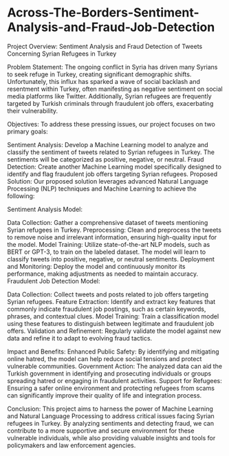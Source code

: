 # Across-The-Borders-Sentiment-Analysis-and-Fraud-Job-Detection   


Project Overview: Sentiment Analysis and Fraud Detection of Tweets Concerning Syrian Refugees in Turkey

Problem Statement:
The ongoing conflict in Syria has driven many Syrians to seek refuge in Turkey, creating significant demographic shifts. Unfortunately, this influx has sparked a wave of social backlash and resentment within Turkey, often manifesting as negative sentiment on social media platforms like Twitter. Additionally, Syrian refugees are frequently targeted by Turkish criminals through fraudulent job offers, exacerbating their vulnerability.

Objectives:
To address these pressing issues, our project focuses on two primary goals:

Sentiment Analysis: Develop a Machine Learning model to analyze and classify the sentiment of tweets related to Syrian refugees in Turkey. The sentiments will be categorized as positive, negative, or neutral.
Fraud Detection: Create another Machine Learning model specifically designed to identify and flag fraudulent job offers targeting Syrian refugees.
Proposed Solution:
Our proposed solution leverages advanced Natural Language Processing (NLP) techniques and Machine Learning to achieve the following:

Sentiment Analysis Model:

Data Collection: Gather a comprehensive dataset of tweets mentioning Syrian refugees in Turkey.
Preprocessing: Clean and preprocess the tweets to remove noise and irrelevant information, ensuring high-quality input for the model.
Model Training: Utilize state-of-the-art NLP models, such as BERT or GPT-3, to train on the labeled dataset. The model will learn to classify tweets into positive, negative, or neutral sentiments.
Deployment and Monitoring: Deploy the model and continuously monitor its performance, making adjustments as needed to maintain accuracy.
Fraudulent Job Detection Model:

Data Collection: Collect tweets and posts related to job offers targeting Syrian refugees.
Feature Extraction: Identify and extract key features that commonly indicate fraudulent job postings, such as certain keywords, phrases, and contextual clues.
Model Training: Train a classification model using these features to distinguish between legitimate and fraudulent job offers.
Validation and Refinement: Regularly validate the model against new data and refine it to adapt to evolving fraud tactics.  

Impact and Benefits:
Enhanced Public Safety: By identifying and mitigating online hatred, the model can help reduce social tensions and protect vulnerable communities.
Government Action: The analyzed data can aid the Turkish government in identifying and prosecuting individuals or groups spreading hatred or engaging in fraudulent activities.
Support for Refugees: Ensuring a safer online environment and protecting refugees from scams can significantly improve their quality of life and integration process.  

Conclusion:
This project aims to harness the power of Machine Learning and Natural Language Processing to address critical issues facing Syrian refugees in Turkey. By analyzing sentiments and detecting fraud, we can contribute to a more supportive and secure environment for these vulnerable individuals, while also providing valuable insights and tools for policymakers and law enforcement agencies.  

